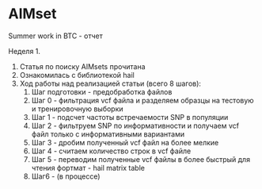 # AIMset
Summer work in BTC - отчет

Неделя 1.
1) Статья по поиску AIMsets прочитана
2) Ознакомилась с библиотекой hail
3) Ход работы над реализацией статьи (всего 8 шагов):
   1. Шаг подготовки - предобработка файлов
   2. Шаг 0 - фильтрация vcf файла и разделяем образцы на тестовую и тренировочную выборки
   3. Шаг 1 - подсчет частоты встречаемости SNP в популяции
   4. Шаг 2 - фильтруем SNP по информативности и получаем vcf файл только с информативными вариантами
   5. Шаг 3 - дробим полученный vcf файл на более мелкие
   6. Шаг 4 - считаем количество строк в vcf файле
   7. Шаг 5 - переводим полученные vcf файлы в более быстрый для чтения фортмат - hail matrix table
   8. Шаг6 - (в процессе)
